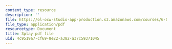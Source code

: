 ```yaml
---
content_type: resource
description: ''
file: https://ol-ocw-studio-app-production.s3.amazonaws.com/courses/6-046j-design-and-analysis-of-algorithms-spring-2015/4c9519a7cf698e22a382a37c59371045_TOb1tuEZ2X4.pdf
file_type: application/pdf
resourcetype: Document
title: 3play pdf file
uid: 4c9519a7-cf69-8e22-a382-a37c59371045
---
```

